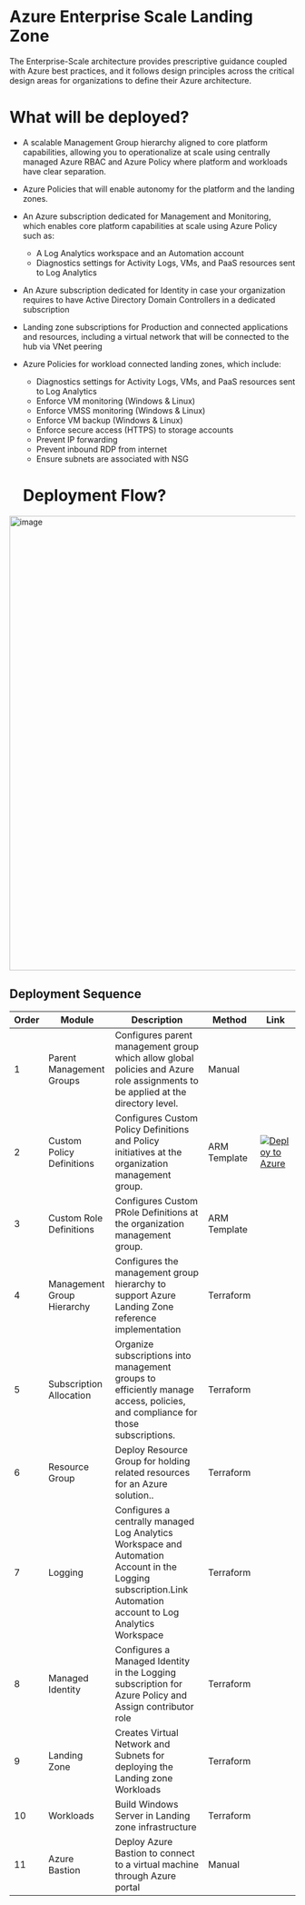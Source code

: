 # Azure Enterprise Scale Landing Zone

The Enterprise-Scale architecture provides prescriptive guidance coupled with Azure best practices, and it follows design principles across the critical design areas for organizations to define their Azure architecture.

# What will be deployed?

- A scalable Management Group hierarchy aligned to core platform capabilities, allowing you to operationalize at scale using centrally managed Azure RBAC and Azure Policy where platform and workloads have clear separation.
- Azure Policies that will enable autonomy for the platform and the landing zones.
- An Azure subscription dedicated for Management and Monitoring, which enables core platform capabilities at scale using Azure Policy such as:
   - A Log Analytics workspace and an Automation account
   - Diagnostics settings for Activity Logs, VMs, and PaaS resources sent to Log Analytics
- An Azure subscription dedicated for Identity in case your organization requires to have Active Directory Domain Controllers in a dedicated subscription
- Landing zone subscriptions for Production and  connected applications and resources, including a virtual network that will be connected to the hub via VNet peering
- Azure Policies for workload connected landing zones, which include:
   - Diagnostics settings for Activity Logs, VMs, and PaaS resources sent to Log Analytics
   - Enforce VM monitoring (Windows & Linux)
   - Enforce VMSS monitoring (Windows & Linux)
   - Enforce VM backup (Windows & Linux)
   - Enforce secure access (HTTPS) to storage accounts
   - Prevent IP forwarding
   - Prevent inbound RDP from internet
   - Ensure subnets are associated with NSG
   
   # Deployment Flow?

<img width="800" alt="image" src="https://user-images.githubusercontent.com/22677711/232288516-7ad12eec-942d-4a87-bd81-193fe64acd9d.png">


## Deployment Sequence


| Order  |  Module | Description  | Method | Link |
| ------------ | ------------ | ------------ |------------ |------------ |
|1   | Parent  Management Groups  | Configures parent management group which allow global policies and Azure role assignments to be applied at the directory level.  |Manual |
|2   | Custom Policy Definitions   | Configures Custom Policy Definitions and Policy initiatives at the organization management group. |ARM Template | [![Deploy to Azure](https://aka.ms/deploytoazurebutton)](https://portal.azure.com/#create/Microsoft.Template/uri/https%3A%2F%2Fraw.githubusercontent.com%2Fsreekumarpg%2FACME-Azure-ELZ%2Fmain%2FDeployment%2FDeployManagementGroup%2FARM_Deploy_Mgmt_Group.json) |
|3   | Custom Role Definitions   | Configures Custom PRole Definitions at the organization management group. |ARM Template|
|4   | Management Group Hierarchy  | Configures the management group hierarchy to support Azure Landing Zone reference implementation  |Terraform |
|5   | Subscription Allocation  | Organize subscriptions into management groups to efficiently manage access, policies, and compliance for those subscriptions. |Terraform |
|6   | Resource Group | Deploy Resource Group for holding related resources for an Azure solution.. |Terraform |
|7   |  Logging | Configures a centrally managed Log Analytics Workspace and Automation Account in the Logging subscription.Link Automation account to Log Analytics Workspace  |Terraform|
|8   |  Managed Identity | Configures a Managed Identity in the Logging subscription for Azure Policy and Assign contributor role |Terraform|
|9   | Landing Zone  |Creates Virtual Network and Subnets for deploying the Landing zone Workloads  |Terraform |
|10  | Workloads  |Build Windows Server in Landing zone infrastructure  |Terraform |
|11  | Azure Bastion  |Deploy Azure Bastion to connect to a virtual machine through Azure portal  |Manual |
